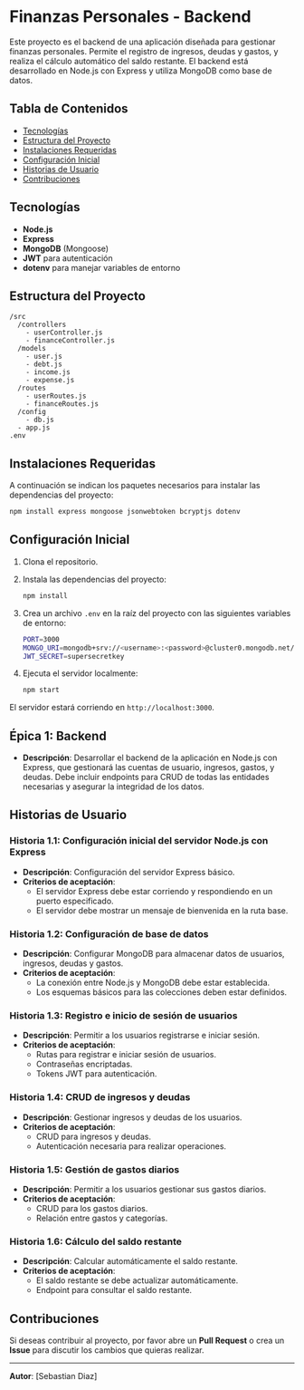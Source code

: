 
# Finanzas Personales - Backend

Este proyecto es el backend de una aplicación diseñada para gestionar finanzas personales. Permite el registro de ingresos, deudas y gastos, y realiza el cálculo automático del saldo restante. El backend está desarrollado en Node.js con Express y utiliza MongoDB como base de datos.

## Tabla de Contenidos

- [Tecnologías](#tecnologías)
- [Estructura del Proyecto](#estructura-del-proyecto)
- [Instalaciones Requeridas](#instalaciones-requeridas)
- [Configuración Inicial](#configuración-inicial)
- [Historias de Usuario](#historias-de-usuario)
- [Contribuciones](#contribuciones)

## Tecnologías

- **Node.js**
- **Express**
- **MongoDB** (Mongoose)
- **JWT** para autenticación
- **dotenv** para manejar variables de entorno

## Estructura del Proyecto

```
/src
  /controllers
    - userController.js
    - financeController.js
  /models
    - user.js
    - debt.js
    - income.js
    - expense.js
  /routes
    - userRoutes.js
    - financeRoutes.js
  /config
    - db.js
  - app.js
.env
```

## Instalaciones Requeridas

A continuación se indican los paquetes necesarios para instalar las dependencias del proyecto:

```bash
npm install express mongoose jsonwebtoken bcryptjs dotenv
```

## Configuración Inicial

1. Clona el repositorio.
   
2. Instala las dependencias del proyecto:

   ```bash
   npm install
   ```

3. Crea un archivo `.env` en la raíz del proyecto con las siguientes variables de entorno:

   ```bash
   PORT=3000
   MONGO_URI=mongodb+srv://<username>:<password>@cluster0.mongodb.net/financeDB
   JWT_SECRET=supersecretkey
   ```

4. Ejecuta el servidor localmente:

   ```bash
   npm start
   ```

El servidor estará corriendo en `http://localhost:3000`.

## Épica 1: Backend
- **Descripción**: Desarrollar el backend de la aplicación en Node.js con Express, que gestionará las cuentas de usuario, ingresos, gastos, y deudas. Debe incluir endpoints para CRUD de todas las entidades necesarias y asegurar la integridad de los datos.

## Historias de Usuario

### Historia 1.1: Configuración inicial del servidor Node.js con Express
- **Descripción**: Configuración del servidor Express básico.
- **Criterios de aceptación**:
  - El servidor Express debe estar corriendo y respondiendo en un puerto especificado.
  - El servidor debe mostrar un mensaje de bienvenida en la ruta base.

### Historia 1.2: Configuración de base de datos
- **Descripción**: Configurar MongoDB para almacenar datos de usuarios, ingresos, deudas y gastos.
- **Criterios de aceptación**:
  - La conexión entre Node.js y MongoDB debe estar establecida.
  - Los esquemas básicos para las colecciones deben estar definidos.

### Historia 1.3: Registro e inicio de sesión de usuarios
- **Descripción**: Permitir a los usuarios registrarse e iniciar sesión.
- **Criterios de aceptación**:
  - Rutas para registrar e iniciar sesión de usuarios.
  - Contraseñas encriptadas.
  - Tokens JWT para autenticación.

### Historia 1.4: CRUD de ingresos y deudas
- **Descripción**: Gestionar ingresos y deudas de los usuarios.
- **Criterios de aceptación**:
  - CRUD para ingresos y deudas.
  - Autenticación necesaria para realizar operaciones.

### Historia 1.5: Gestión de gastos diarios
- **Descripción**: Permitir a los usuarios gestionar sus gastos diarios.
- **Criterios de aceptación**:
  - CRUD para los gastos diarios.
  - Relación entre gastos y categorías.

### Historia 1.6: Cálculo del saldo restante
- **Descripción**: Calcular automáticamente el saldo restante.
- **Criterios de aceptación**:
  - El saldo restante se debe actualizar automáticamente.
  - Endpoint para consultar el saldo restante.

## Contribuciones

Si deseas contribuir al proyecto, por favor abre un **Pull Request** o crea un **Issue** para discutir los cambios que quieras realizar.

---

**Autor**: [Sebastian Diaz]
